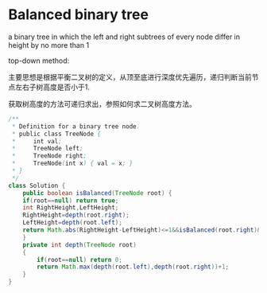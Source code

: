 # Balanced binary tree

a binary tree in which the left and right subtrees of every node differ in height by no more than 1

top-down method:

主要思想是根据平衡二叉树的定义，从顶至底进行深度优先遍历，递归判断当前节点左右子树高度是否小于1.

获取树高度的方法可递归求出，参照如何求二叉树高度方法。

```java
/**
 * Definition for a binary tree node.
 * public class TreeNode {
 *     int val;
 *     TreeNode left;
 *     TreeNode right;
 *     TreeNode(int x) { val = x; }
 * }
 */
class Solution {
    public boolean isBalanced(TreeNode root) {
    if(root==null) return true;
    int RightHeight,LeftHeight;
    RightHeight=depth(root.right);
    LeftHeight=depth(root.left);
    return Math.abs(RightHeight-LeftHeight)<=1&&isBalanced(root.right)&&isBalanced(root.left);
    }
    private int depth(TreeNode root)
    {
        if(root==null) return 0;
        return Math.max(depth(root.left),depth(root.right))+1;
    }
}
```

